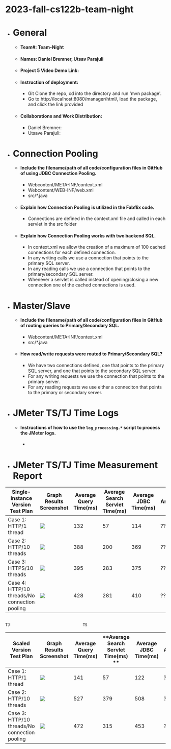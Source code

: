 # 2023-fall-cs122b-team-night

- # General
    - #### Team#: Team-Night
    
    - #### Names: Daniel Bremner, Utsav Parajuli
    
    - #### Project 5 Video Demo Link:

    - #### Instruction of deployment:
      - Git Clone the repo, cd into the directory and run 'mvn package'.
      - Go to http://localhost:8080/manager/html/, load the package, and click the link provided

    - #### Collaborations and Work Distribution:
      - Daniel Bremner:
      - Utsave Parajuli: 


- # Connection Pooling
    - #### Include the filename/path of all code/configuration files in GitHub of using JDBC Connection Pooling.
      - Webcontent/META-INF/context.xml
      - Webcontent/WEB-INF/web.xml
      - src/*.java
    
    - #### Explain how Connection Pooling is utilized in the Fabflix code.
      - Connections are defined in the context.xml file and called in each servlet in the src folder
    
    - #### Explain how Connection Pooling works with two backend SQL.
      - In context.xml we allow the creation of a maximum of 100 cached connections for each defined connection.
      - In any writing calls we use a connection that points to the primary SQL server.
      - In any reading calls we use a connection that points to the primary/secondary SQL server.
      - Whenever a servlet is called instead of opening/closing a new connection one of the cached connections is used.
    

- # Master/Slave
    - #### Include the filename/path of all code/configuration files in GitHub of routing queries to Primary/Secondary SQL.
      - Webcontent/META-INF/context.xml
      - src/*.java

    - #### How read/write requests were routed to Primary/Secondary SQL?
      - We have two connections defined, one that points to the primary SQL server, and one that points to the secondary SQL server.
      - For any writing requests we use the connection that points to the primary server.
      - For any reading requests we use either a conneciton that points to the primary or secondary server.
    

- # JMeter TS/TJ Time Logs
    - #### Instructions of how to use the `log_processing.*` script to process the JMeter logs.
      - 


- # JMeter TS/TJ Time Measurement Report

| **Single-instance Version Test Plan**          | **Graph Results Screenshot** | **Average Query Time(ms)** | **Average Search Servlet Time(ms)** | **Average JDBC Time(ms)** | **Analysis** |
|------------------------------------------------|------------------------------|----------------------------|-------------------------------------|---------------------------|--------------|
| Case 1: HTTP/1 thread                          | ![](/src/img/single_case1.png)   | 132                        | 57                                  | 114                       | ??           |
| Case 2: HTTP/10 threads                        | ![](/src/img/single_case2.png)   | 388                        | 200                                 | 369                       | ??           |
| Case 3: HTTPS/10 threads                       | ![](/src/img/single_case3.png)   | 395                        | 283                                 | 375                       | ??           |
| Case 4: HTTP/10 threads/No connection pooling  | ![](/src/img/single_case4.png)   | 428                        | 281                                 | 410                       | ??           |


                                                                                                                            TJ                                TS
| **Scaled Version Test Plan**                   | **Graph Results Screenshot** | **Average Query Time(ms)** | **Average Search Servlet Time(ms) ** | **Average JDBC Time(ms)** | **Analysis** |
|------------------------------------------------|------------------------------|----------------------------|--------------------------------------|---------------------------|--------------|
| Case 1: HTTP/1 thread                          | ![](/src/img/scaled_case1.png)   | 141                        | 57                                   | 122                       | ??           |
| Case 2: HTTP/10 threads                        | ![](/src/img/scaled_case2.png)   | 527                        | 379                                  | 508                       | ??           |
| Case 3: HTTP/10 threads/No connection pooling  | ![](/src/img/scaled_case3.png)   | 472                        | 315                                  | 453                       | ??           |
